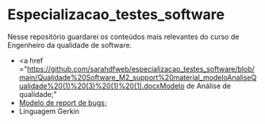 # Especializacao_testes_software
Nesse repositório guardarei os conteúdos mais relevantes do curso de Engenheiro da qualidade de software.
* <a href ="https://github.com/sarahdfweb/especializacao_testes_software/blob/main/Qualidade%20Software_M2_support%20material_modeloAnaliseQualidade%20(1)%20(3)%20(1)%20(1).docxModelo de Análise de qualidade;"</a>
* <a href="https://github.com/sarahdfweb/especializacao_testes_software/blob/main/Bug%20Report%20-%20Modelo%20Preenchido%20(1).docx">Modelo de report de bugs;</a>
* Linguagem Gerkin


